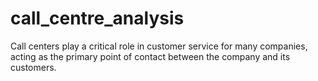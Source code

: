 # call_centre_analysis
Call centers play a critical role in customer service for many companies, acting as the primary point of contact between the company and its customers.
